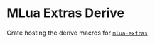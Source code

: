 # MLua Extras Derive

Crate hosting the derive macros for [`mlua-extras`](https://github.com/Tired-Fox/mlua-extras)
